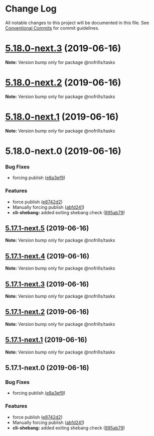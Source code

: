 # Change Log

All notable changes to this project will be documented in this file.
See [Conventional Commits](https://conventionalcommits.org) for commit guidelines.

# [5.18.0-next.3](https://github.com/nativecode-dev/cli-tools/compare/@nofrills/tasks@5.18.0-next.2...@nofrills/tasks@5.18.0-next.3) (2019-06-16)

**Note:** Version bump only for package @nofrills/tasks





# [5.18.0-next.2](https://github.com/nativecode-dev/cli-tools/compare/@nofrills/tasks@5.18.0-next.1...@nofrills/tasks@5.18.0-next.2) (2019-06-16)

**Note:** Version bump only for package @nofrills/tasks





# [5.18.0-next.1](https://github.com/nativecode-dev/cli-tools/compare/@nofrills/tasks@5.18.0-next.0...@nofrills/tasks@5.18.0-next.1) (2019-06-16)

**Note:** Version bump only for package @nofrills/tasks





# 5.18.0-next.0 (2019-06-16)


### Bug Fixes

* forcing publish ([e8a3ef9](https://github.com/nativecode-dev/cli-tools/commit/e8a3ef9))


### Features

* force publish ([e8742d2](https://github.com/nativecode-dev/cli-tools/commit/e8742d2))
* Manually forcing publish ([abfd241](https://github.com/nativecode-dev/cli-tools/commit/abfd241))
* **cli-shebang:** added exiting shebang check ([895ab79](https://github.com/nativecode-dev/cli-tools/commit/895ab79))





## [5.17.1-next.5](https://github.com/nativecode-dev/cli-tools/compare/@nofrills/tasks@5.17.1-next.4...@nofrills/tasks@5.17.1-next.5) (2019-06-16)

**Note:** Version bump only for package @nofrills/tasks





## [5.17.1-next.4](https://github.com/nativecode-dev/cli-tools/compare/@nofrills/tasks@5.17.1-next.3...@nofrills/tasks@5.17.1-next.4) (2019-06-16)

**Note:** Version bump only for package @nofrills/tasks





## [5.17.1-next.3](https://github.com/nativecode-dev/cli-tools/compare/@nofrills/tasks@5.17.1-next.2...@nofrills/tasks@5.17.1-next.3) (2019-06-16)

**Note:** Version bump only for package @nofrills/tasks





## [5.17.1-next.2](https://github.com/nativecode-dev/cli-tools/compare/@nofrills/tasks@5.17.1-next.1...@nofrills/tasks@5.17.1-next.2) (2019-06-16)

**Note:** Version bump only for package @nofrills/tasks





## [5.17.1-next.1](https://github.com/nativecode-dev/cli-tools/compare/@nofrills/tasks@5.17.1-next.0...@nofrills/tasks@5.17.1-next.1) (2019-06-16)

**Note:** Version bump only for package @nofrills/tasks





## 5.17.1-next.0 (2019-06-16)


### Bug Fixes

* forcing publish ([e8a3ef9](https://github.com/nativecode-dev/cli-tools/commit/e8a3ef9))


### Features

* force publish ([e8742d2](https://github.com/nativecode-dev/cli-tools/commit/e8742d2))
* Manually forcing publish ([abfd241](https://github.com/nativecode-dev/cli-tools/commit/abfd241))
* **cli-shebang:** added exiting shebang check ([895ab79](https://github.com/nativecode-dev/cli-tools/commit/895ab79))

